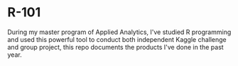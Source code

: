 # R-101
During my master program of Applied Analytics, I've studied R programming and used this powerful tool to conduct both independent Kaggle challenge and group project, this repo documents the products I've done in the past year. 
